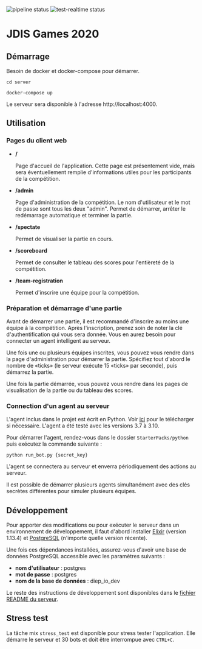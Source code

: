 ![pipeline status](https://github.com/JDIS/jdisgames-2020/workflows/Continuous%20Integration/badge.svg?branch=master)
![test-realtime status](https://github.com/JDIS/jdisgames-2020/workflows/Test%20real-time%20constraints/badge.svg?branch=master)

# JDIS Games 2020

## Démarrage

Besoin de docker et docker-compose pour démarrer.

`cd server`

`docker-compose up`

Le serveur sera disponible à l'adresse http://localhost:4000.

## Utilisation

### Pages du client web

- **/**

  Page d'accueil de l'application. Cette page est présentement vide, mais sera éventuellement remplie d'informations utiles pour les participants de la compétition.

- **/admin**

  Page d'administration de la compétition. Le nom d'utilisateur et le mot de passe sont tous les deux "admin". Permet de démarrer, arrêter le redémarrage automatique et terminer la partie.

- **/spectate**

  Permet de visualiser la partie en cours.

- **/scoreboard**

  Permet de consulter le tableau des scores pour l'entièreté de la compétition.

- **/team-registration**

  Permet d'inscrire une équipe pour la compétition.

### Préparation et démarrage d'une partie

Avant de démarrer une partie, il est recommandé d'inscrire au moins une équipe à la compétition. Après l'inscription, prenez soin de noter la clé d'authentification qui vous sera donnée. Vous en aurez besoin pour connecter un agent intelligent au serveur.

Une fois une ou plusieurs équipes inscrites, vous pouvez vous rendre dans la page d'administration pour démarrer la partie. Spécifiez tout d'abord le nombre de «ticks» (le serveur exécute 15 «ticks» par seconde), puis démarrez la partie.

Une fois la partie démarrée, vous pouvez vous rendre dans les pages de visualisation de la partie ou du tableau des scores.

### Connection d'un agent au serveur

L'agent inclus dans le projet est écrit en Python. Voir [ici](https://www.python.org/downloads/) pour le télécharger si nécessaire. L'agent a été testé avec les versions 3.7 à 3.10.

Pour démarrer l'agent, rendez-vous dans le dossier `StarterPacks/python` puis exécutez la commande suivante :

```
python run_bot.py {secret_key}
```

L'agent se connectera au serveur et enverra périodiquement des actions au serveur.

Il est possible de démarrer plusieurs agents simultanément avec des clés secrètes différentes pour simuler plusieurs équipes.

## Développement

Pour apporter des modifications ou pour exécuter le serveur dans un environnement de développement, il faut d'abord installer [Elixir](https://elixir-lang.org/install.html) (version 1.13.4) et [PostgreSQL](https://www.postgresql.org/download/) (n'importe quelle version récente).

Une fois ces dépendances installées, assurez-vous d'avoir une base de données PostgreSQL accessible avec les paramètres suivants :

- **nom d'utilisateur** : postgres
- **mot de passe** : postgres
- **nom de la base de données** : diep_io_dev

Le reste des instructions de développement sont disponibles dans le [fichier README du serveur](server/README.md).

## Stress test

La tâche mix `stress_test` est disponible pour stress tester l'application. Elle démarre le serveur et 30 bots et doit être interrompue avec `CTRL+C`.
